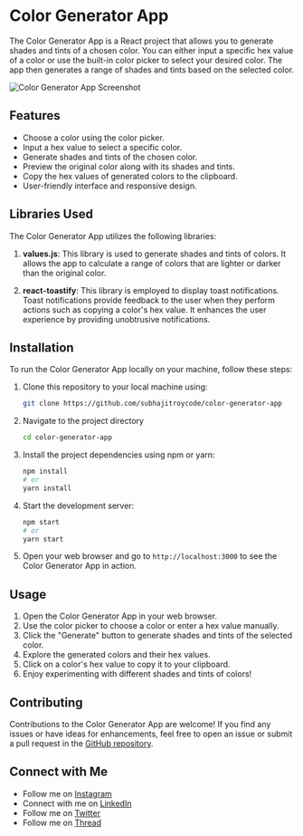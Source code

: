 # Color Generator App

The Color Generator App is a React project that allows you to generate shades and tints of a chosen color. You can either input a specific hex value of a color or use the built-in color picker to select your desired color. The app then generates a range of shades and tints based on the selected color.

![Color Generator App Screenshot](https://github.com/subhajitroycode/frontendmentor-manage-landing-page/assets/72935263/5add8d26-25d5-43e1-860a-386edd221142)

## Features

- Choose a color using the color picker.
- Input a hex value to select a specific color.
- Generate shades and tints of the chosen color.
- Preview the original color along with its shades and tints.
- Copy the hex values of generated colors to the clipboard.
- User-friendly interface and responsive design.

## Libraries Used

The Color Generator App utilizes the following libraries:

1. **values.js**: This library is used to generate shades and tints of colors. It allows the app to calculate a range of colors that are lighter or darker than the original color.

2. **react-toastify**: This library is employed to display toast notifications. Toast notifications provide feedback to the user when they perform actions such as copying a color's hex value. It enhances the user experience by providing unobtrusive notifications.

## Installation

To run the Color Generator App locally on your machine, follow these steps:

1. Clone this repository to your local machine using:

   ```bash
   git clone https://github.com/subhajitroycode/color-generator-app
   ```

2. Navigate to the project directory

   ```bash
   cd color-generator-app
   ```

3. Install the project dependencies using npm or yarn:
   
   ```bash
   npm install 
   # or
   yarn install
   ```

4. Start the development server:
   
   ```bash
   npm start
   # or
   yarn start
   ```

5. Open your web browser and go to `http://localhost:3000` to see the Color Generator App in action.


## Usage

1. Open the Color Generator App in your web browser.
2. Use the color picker to choose a color or enter a hex value manually.
3. Click the "Generate" button to generate shades and tints of the selected color.
4. Explore the generated colors and their hex values.
5. Click on a color's hex value to copy it to your clipboard.
6. Enjoy experimenting with different shades and tints of colors!

## Contributing

Contributions to the Color Generator App are welcome! If you find any issues or have ideas for enhancements, feel free to open an issue or submit a pull request in the [GitHub repository](https://github.com/subhajitroycode/color-generator-app).

## Connect with Me

- Follow me on [Instagram](https://www.instagram.com/subhajitroycode.eth/)
- Connect with me on [LinkedIn](https://www.linkedin.com/in/subhajitroycode/)
- Follow me on [Twitter](https://twitter.com/subhajitroycode)
- Follow me on [Thread](https://www.threads.net/@subhajitroycode.eth)